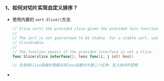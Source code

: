 ### 1、如何对切片实现自定义排序？

- 使用内置的 `sort.Slice()`方法

    ```go
    // Slice sorts the provided slice given the provided less function.
    //
    // The sort is not guaranteed to be stable. For a stable sort, use
    // SliceStable.
    //
    // The function panics if the provided interface is not a slice.
    func Slice(slice interface{}, less func(i, j int) bool) 
    
    // 在使用Slice函数时需要实现less函数作为第二个实参，定义排序的逻辑
    ```

- 